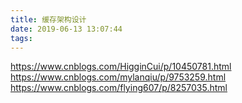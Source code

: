 ```yaml
---
title: 缓存架构设计
date: 2019-06-13 13:07:44
tags:
---
```



https://www.cnblogs.com/HigginCui/p/10450781.html
https://www.cnblogs.com/mylanqiu/p/9753259.html
https://www.cnblogs.com/flying607/p/8257035.html
